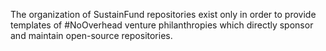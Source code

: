 The organization of SustainFund repositories exist only in order to provide templates of #NoOverhead venture philanthropies which directly sponsor and maintain open-source repositories.
